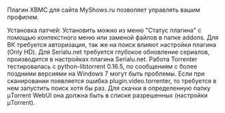 ﻿Плагин XBMC для сайта MyShows.ru позволяет управлять вашим профилем.

Установка патчей:
Установить можно из меню "Статус плагина" с помощью контекстного меню или заменой файлов в папке addons.
Для ВК требуется авторизация, так же на поиск влияют настройки плагина (Only HD).
Для Serialu.net требуется глубокое обновление сериалов, производится в настройках плагина Serialu.net.
Работа Torrenter тестировалась с python-libtorrent 0.16.5, по сообщениям с более поздними версиями на Windows 7 могут быть проблемы.
Если при сканировании появляется ошибка plugin.video.torrenter, то требуется в нем запустить поиск хотя бы раз.
Для скачки в определенную папку µTorrent WebUI она должна быть в списке разрешенных (настройки µTorrent).